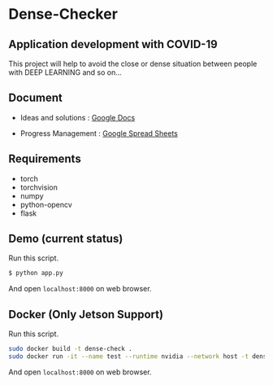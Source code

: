 Dense-Checker
===

## Application development with COVID-19

This project will help to avoid the close or dense situation between people with DEEP LEARNING and so on...

## Document

* Ideas and solutions : [Google Docs](https://docs.google.com/document/d/1SBujBopHUcR5McblwqASUc4pZSVqQubFaBeCCH0w1pM/edit?usp=sharing)

* Progress Management : [Google Spread Sheets](https://docs.google.com/spreadsheets/d/1siRg7qTlEc6rQirJbn1OY48E0qZ5ZRyTXaP1s8RAq74/edit?usp=sharing)

## Requirements

* torch
* torchvision
* numpy
* python-opencv
* flask

## Demo (current status)

Run this script.
```bash
$ python app.py
```

And open `localhost:8000` on web browser. 

## Docker (Only Jetson Support)

Run this script.
```bash
sudo docker build -t dense-check .
sudo docker run -it --name test --runtime nvidia --network host -t dense-check
```

And open `localhost:8000` on web browser. 